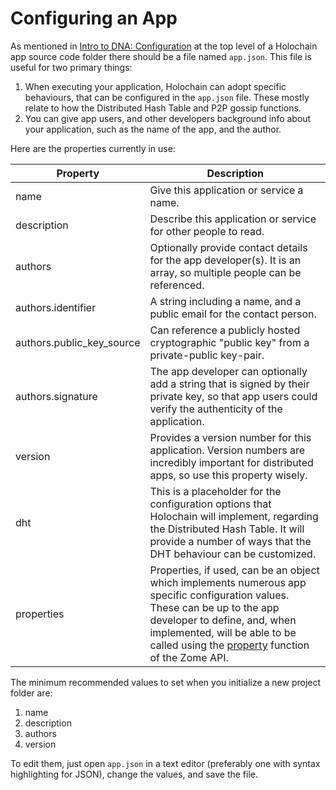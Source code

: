 # Configuring an App

As mentioned in [Intro to DNA: Configuration](./intro_to_dna_config.md) at the top level of a Holochain app source code folder there should be a file named `app.json`. This file is useful for two primary things:

1. When executing your application, Holochain can adopt specific behaviours, that can be configured in the `app.json` file. These mostly relate to how the Distributed Hash Table and P2P gossip functions.
2. You can give app users, and other developers background info about your application, such as the name of the app, and the author.

Here are the properties currently in use:

| Property                  | Description                                                                                                                                                                                                                                          |
|---------------------------|------------------------------------------------------------------------------------------------------------------------------------------------------------------------------------------------------------------------------------------------------|
| name                      | Give this application or service a name.                                                                                                                                                                                                             |
| description               | Describe this application or service for other people to read.                                                                                                                                                                                       |
| authors                   | Optionally provide contact details for the app developer(s). It is an array, so multiple people can be referenced.                                                                                                                                   |
| authors.identifier        | A string including a name, and a public email for the contact person.                                                                                                                                                                                |
| authors.public_key_source | Can reference a publicly hosted cryptographic "public key" from a private-public key-pair.                                                                                                                                                           |
| authors.signature         | The app developer can optionally add a string that is signed by their private key, so that app users could verify the authenticity of the application.                                                                                               |
| version                   | Provides a version number for this application. Version numbers are incredibly important for distributed apps, so use this property wisely.                                                                                                          |
| dht                       | This is a placeholder for the configuration options that Holochain will implement, regarding the Distributed Hash Table. It will provide a number of ways that the DHT behaviour can be customized.                                                  |
| properties                | Properties, if used, can be an object which implements numerous app specific configuration values. These can be up to the app developer to define, and, when implemented, will be able to be called using the [property]() function of the Zome API. |

The minimum recommended values to set when you initialize a new project folder are:

1. name
2. description
3. authors
4. version

To edit them, just open `app.json` in a text editor (preferably one with syntax highlighting for JSON), change the values, and save the file.
